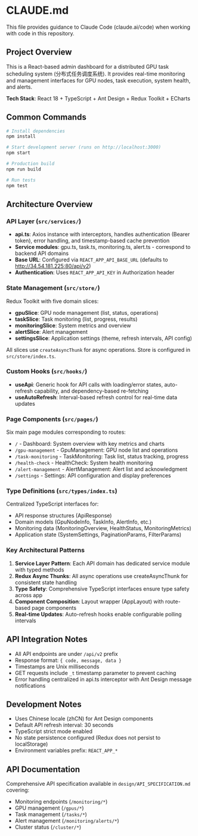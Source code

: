 # CLAUDE.md

This file provides guidance to Claude Code (claude.ai/code) when working with code in this repository.

## Project Overview

This is a React-based admin dashboard for a distributed GPU task scheduling system (分布式任务调度系统). It provides real-time monitoring and management interfaces for GPU nodes, task execution, system health, and alerts.

**Tech Stack**: React 18 + TypeScript + Ant Design + Redux Toolkit + ECharts

## Common Commands

```bash
# Install dependencies
npm install

# Start development server (runs on http://localhost:3000)
npm start

# Production build
npm run build

# Run tests
npm test
```

## Architecture Overview

### API Layer (`src/services/`)
- **api.ts**: Axios instance with interceptors, handles authentication (Bearer token), error handling, and timestamp-based cache prevention
- **Service modules**: gpu.ts, task.ts, monitoring.ts, alert.ts - correspond to backend API domains
- **Base URL**: Configured via `REACT_APP_API_BASE_URL` (defaults to http://34.54.181.225:80/api/v2)
- **Authentication**: Uses `REACT_APP_API_KEY` in Authorization header

### State Management (`src/store/`)
Redux Toolkit with five domain slices:
- **gpuSlice**: GPU node management (list, status, operations)
- **taskSlice**: Task monitoring (list, progress, results)
- **monitoringSlice**: System metrics and overview
- **alertSlice**: Alert management
- **settingsSlice**: Application settings (theme, refresh intervals, API config)

All slices use `createAsyncThunk` for async operations. Store is configured in `src/store/index.ts`.

### Custom Hooks (`src/hooks/`)
- **useApi**: Generic hook for API calls with loading/error states, auto-refresh capability, and dependency-based re-fetching
- **useAutoRefresh**: Interval-based refresh control for real-time data updates

### Page Components (`src/pages/`)
Six main page modules corresponding to routes:
- `/` - Dashboard: System overview with key metrics and charts
- `/gpu-management` - GpuManagement: GPU node list and operations
- `/task-monitoring` - TaskMonitoring: Task list, status tracking, progress
- `/health-check` - HealthCheck: System health monitoring
- `/alert-management` - AlertManagement: Alert list and acknowledgment
- `/settings` - Settings: API configuration and display preferences

### Type Definitions (`src/types/index.ts`)
Centralized TypeScript interfaces for:
- API response structures (ApiResponse<T>)
- Domain models (GpuNodeInfo, TaskInfo, AlertInfo, etc.)
- Monitoring data (MonitoringOverview, HealthStatus, MonitoringMetrics)
- Application state (SystemSettings, PaginationParams, FilterParams)

### Key Architectural Patterns

1. **Service Layer Pattern**: Each API domain has dedicated service module with typed methods
2. **Redux Async Thunks**: All async operations use createAsyncThunk for consistent state handling
3. **Type Safety**: Comprehensive TypeScript interfaces ensure type safety across app
4. **Component Composition**: Layout wrapper (AppLayout) with route-based page components
5. **Real-time Updates**: Auto-refresh hooks enable configurable polling intervals

## API Integration Notes

- All API endpoints are under `/api/v2` prefix
- Response format: `{ code, message, data }`
- Timestamps are Unix milliseconds
- GET requests include `_t` timestamp parameter to prevent caching
- Error handling centralized in api.ts interceptor with Ant Design message notifications

## Development Notes

- Uses Chinese locale (zhCN) for Ant Design components
- Default API refresh interval: 30 seconds
- TypeScript strict mode enabled
- No state persistence configured (Redux does not persist to localStorage)
- Environment variables prefix: `REACT_APP_*`

## API Documentation

Comprehensive API specification available in `design/API_SPECIFICATION.md` covering:
- Monitoring endpoints (`/monitoring/*`)
- GPU management (`/gpus/*`)
- Task management (`/tasks/*`)
- Alert management (`/monitoring/alerts/*`)
- Cluster status (`/cluster/*`)
